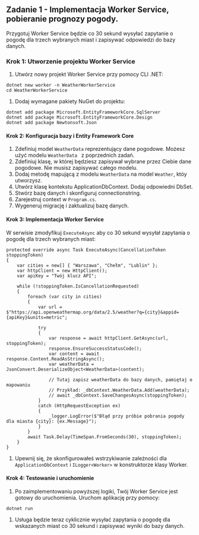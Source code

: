 ## Zadanie 1 - Implementacja Worker Service, pobieranie prognozy pogody.

Przygotuj Worker Service będzie co 30 sekund wysyłać zapytanie o pogodę
dla trzech wybranych miast i zapisywać odpowiedzi do bazy danych.

### Krok 1: Utworzenie projektu Worker Service
1. Utwórz nowy projekt Worker Service przy pomocy CLI .NET:

```
dotnet new worker -n WeatherWorkerService
cd WeatherWorkerService
```

1. Dodaj wymagane pakiety NuGet do projektu:
```
dotnet add package Microsoft.EntityFrameworkCore.SqlServer
dotnet add package Microsoft.EntityFrameworkCore.Design
dotnet add package Newtonsoft.Json
```
#### Krok 2: Konfiguracja bazy i Entity Framework Core
1. Zdefiniuj model `WeatherData` reprezentujący dane pogodowe. Możesz użyć modelu `WeatherData ` z poprzednich zadań.
1. Zdefiniuj klasę, w której będziesz zapisywał wybrane przez Ciebie dane pogodowe. Nie musisz zapisywać całego modelu.
1. Dodaj metodę mapującą z modelu `WeatherData` na model `Weather`, któy utworzysz.
1. Utwórz klasę kontekstu ApplicationDbContext. Dodaj odpowiedni DbSet.
1. Stwórz bazę danych i skonfiguruj connectionstring.
1. Zarejestruj context w `Program.cs`.
1. Wygeneruj migrację i zaktualizuj bazę danych.

#### Krok 3: Implementacja Worker Service
W serwisie zmodyfikuj `ExecuteAsync` aby co 30 sekund wysyłał zapytania o pogodę dla trzech wybranych miast:
```
protected override async Task ExecuteAsync(CancellationToken stoppingToken)
{
    var cities = new[] { "Warszawa", "Chełm", "Lublin" };
    var httpClient = new HttpClient();
    var apiKey = "Twój klucz API";

    while (!stoppingToken.IsCancellationRequested)
    {
        foreach (var city in cities)
        {
            var url = $"https://api.openweathermap.org/data/2.5/weather?q={city}&appid={apiKey}&units=metric";

            try
            {
                var response = await httpClient.GetAsync(url, stoppingToken);
                response.EnsureSuccessStatusCode();
                var content = await response.Content.ReadAsStringAsync();
                var weatherData = JsonConvert.DeserializeObject<WeatherData>(content);

                // Tutaj zapisz weatherData do bazy danych, pamiętaj o mapowaniu
                // Przykład: _dbContext.WeatherData.Add(weatherData);
                // await _dbContext.SaveChangesAsync(stoppingToken);           
            }
            catch (HttpRequestException ex)
            {
                _logger.LogError($"Błąd przy próbie pobrania pogody dla miasta {city}: {ex.Message}");
            }
        }
        await Task.Delay(TimeSpan.FromSeconds(30), stoppingToken);
    }
}
```

1. Upewnij się, że skonfigurowałeś wstrzykiwanie zależności dla `ApplicationDbContext` i `ILogger<Worker>` w konstruktorze klasy Worker.

#### Krok 4: Testowanie i uruchomienie
1. Po zaimplementowaniu powyższej logiki, Twój Worker Service jest gotowy do uruchomienia. Uruchom aplikację przy pomocy:
```
dotnet run
```

1. Usługa będzie teraz cyklicznie wysyłać zapytania o pogodę dla wskazanych miast co 30 sekund i zapisywać wyniki do bazy danych.